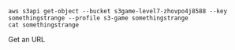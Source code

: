     aws s3api get-object --bucket s3game-level7-zhovpo4j8588 --key somethingstrange --profile s3-game somethingstrange
    cat somethingstrange

Get an URL